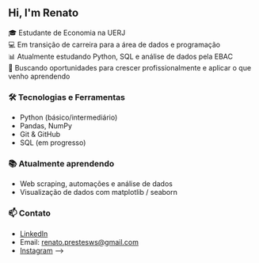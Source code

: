 ## Hi, I'm Renato 
🎓 Estudante de Economia na UERJ  
💻 Em transição de carreira para a área de dados e programação  
📊 Atualmente estudando Python, SQL e análise de dados pela EBAC  
🚀 Buscando oportunidades para crescer profissionalmente e aplicar o que venho aprendendo

### 🛠️ Tecnologias e Ferramentas
- Python (básico/intermediário)
- Pandas, NumPy
- Git & GitHub
- SQL (em progresso)

### 📚 Atualmente aprendendo
- Web scraping, automações e análise de dados
- Visualização de dados com matplotlib / seaborn

### 📫 Contato
- [LinkedIn](https://www.linkedin.com/in/seu-perfil)
- Email: renato.prestesws@gmail.com
- [Instagram](https://www.instagram.com/renatoprestess/)
-->
